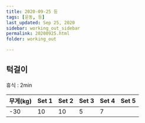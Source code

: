 ```yaml
---
title: 2020-09-25 등
tags: [운동, 등]
last_updated: Sep 25, 2020
sidebar: working_out_sidebar
permalink: 20200925.html
folder: working_out

---
```


## 턱걸이

휴식 : 2min

| 무게(kg) | Set 1 | Set 2 | Set 3 | Set 4 | Set 5 |
| -------- | ----- | ----- | ----- | ----- | ----- |
| -30      | 10    | 10    | 5     | 7     |       |